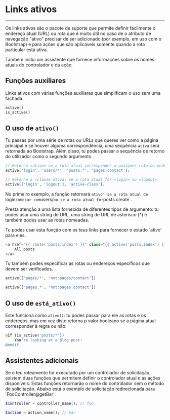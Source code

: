 # Links ativos
----------

Os links ativos são o pacote de suporte que permite definir facilmente o endereço atual (URL) ou rota que é muito útil no caso de o atributo de navegação "ativo" precisar de ser adicionado (por exemplo, em uso com o Bootstrap) e para ações que são aplicáveis somente quando a rota particular está ativa.

Também inclui um assistente que fornece informações sobre os nomes atuais do controlador e da ação.

## Funções auxiliares

Links ativos com várias funções auxiliares que simplificam o uso sem uma fachada.
```php
active()
is_active()
```

## O uso de `ativo()`

Tu passas por uma série de rotas ou URLs que queres ver como a página principal e se houver alguma correspondência, uma sequência `ativa` será retornada ao Bootstrap. Além disso, tu podes passar a sequência de retorno do utilizador como o segundo argumento.

```php
// Retorna «ativo» se a rota atual corresponder a qualquer rota ou endereço do recurso.
active('login', 'users/*', 'posts.*', 'pages.contact'); 

// Retorna a «classe ativa» se a rota atual for «login» ou «logout».
active(['login', 'logout'], 'active-class'); 
```

No primeiro exemplo, a função retornará `ativo' se a rota atual de `login` começar com `users/` ou se a rota atual for `posts.create`.

Presta atenção a uma lista fornecida de diferentes tipos de argumento: tu podes usar uma string de URL, uma string de URL de asterisco (*) e também podes usar as rotas nomeadas.

Tu podes usar esta função com os teus links para fornecer o estado `ativo' para eles.

```php
<a href="{{ route('posts.index') }}" class="{{ active('posts.index') }}">
    All posts
</a>
```

Tu também podes especificar as rotas ou endereços específicos que devem ser verificados.
```php
active(['pages/*', 'not:pages/contact'])

active(['pages.*', 'not:pages.contact'])
```

## O uso de `está_ativo()`

Este funciona como `ativo()`: tu podes passar para ele as rotas e os endereços, mas em vez disto retorna p valor booleano se a página atual corresponder à regra ou não:

```php
@if (is_active('posts/*'))
    You're looking at a blog post!
@endif
```

## Assistentes adicionais

Se o teu roteamento for executado por um controlador de solicitação, existem duas funções que permitem definir o controlador atual e as ações disponíveis.
Estas funções retornarão o nome do controlador sem o método de solicitação.
Abaixo está o exemplo de solicitação redirecionada para `FooController@getBar':
```php
$controller = controller_name(); // foo

$action = action_name(); // bar
```
